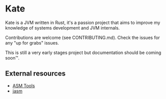 # Kate

Kate is a JVM written in Rust, it's a passion project that aims to improve my
knowledge of systems development and JVM internals.

Contributions are welcome (see CONTRIBUTING.md). Check the issues for any
"up for grabs" issues.

This is still a very early stages project but documentation should be coming soon:tm:.

## External resources

- [ASM Tools](https://wiki.openjdk.java.net/display/CodeTools/asmtools)
- [jasm](https://github.com/roscopeco/jasm)
